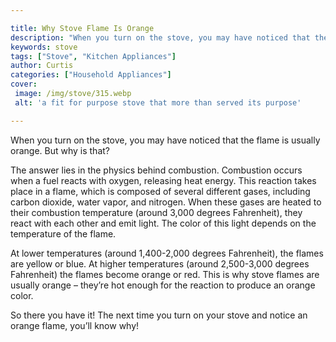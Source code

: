 ```yaml
---

title: Why Stove Flame Is Orange
description: "When you turn on the stove, you may have noticed that the flame is usually orange. But why is that?...learn more about it now"
keywords: stove
tags: ["Stove", "Kitchen Appliances"]
author: Curtis
categories: ["Household Appliances"]
cover: 
 image: /img/stove/315.webp
 alt: 'a fit for purpose stove that more than served its purpose'

---
```


When you turn on the stove, you may have noticed that the flame is usually orange. But why is that?

The answer lies in the physics behind combustion. Combustion occurs when a fuel reacts with oxygen, releasing heat energy. This reaction takes place in a flame, which is composed of several different gases, including carbon dioxide, water vapor, and nitrogen. When these gases are heated to their combustion temperature (around 3,000 degrees Fahrenheit), they react with each other and emit light. The color of this light depends on the temperature of the flame.

At lower temperatures (around 1,400-2,000 degrees Fahrenheit), the flames are yellow or blue. At higher temperatures (around 2,500-3,000 degrees Fahrenheit) the flames become orange or red. This is why stove flames are usually orange – they’re hot enough for the reaction to produce an orange color.

So there you have it! The next time you turn on your stove and notice an orange flame, you’ll know why!
